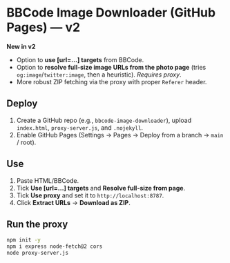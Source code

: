 # BBCode Image Downloader (GitHub Pages) — v2

**New in v2**
- Option to **use [url=...] targets** from BBCode.
- Option to **resolve full‑size image URLs from the photo page** (tries `og:image`/`twitter:image`, then a heuristic). *Requires proxy*.
- More robust ZIP fetching via the proxy with proper `Referer` header.

## Deploy
1. Create a GitHub repo (e.g., `bbcode-image-downloader`), upload `index.html`, `proxy-server.js`, and `.nojekyll`.
2. Enable GitHub Pages (Settings → Pages → Deploy from a branch → `main` / root).

## Use
1. Paste HTML/BBCode.
2. Tick **Use [url=...] targets** and **Resolve full-size from page**.
3. Tick **Use proxy** and set it to `http://localhost:8787`.
4. Click **Extract URLs** → **Download as ZIP**.

## Run the proxy
```bash
npm init -y
npm i express node-fetch@2 cors
node proxy-server.js
```
